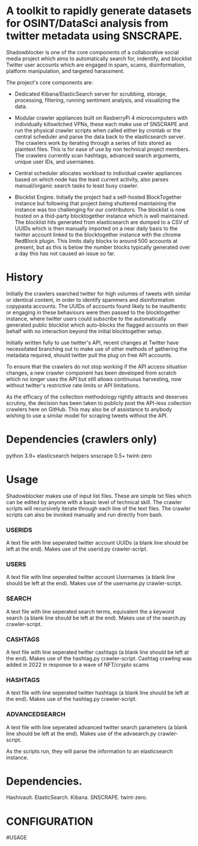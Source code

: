 # A toolkit to rapidly generate datasets for OSINT/DataSci analysis from twitter metadata using SNSCRAPE.

Shadowblocker is one of the core components of a collaborative social media project which aims to automatically search for, indentify, and blocklist Twitter user accounts which are engaged in spam, scams, disinformation, platform manipulation, and targeted harassment.

The project's core components are:

* Dedicated Kibana/ElasticSearch server for scrubbing, storage, processing, filtering, running sentiment analysis, and visualizing the data.

* Modular crawler appliances built on RasberryPi 4 microcomputers with individually killswitched VPNs, these each make use of SNSCRAPE and run the physical crawler scripts when called either by crontab or the central scheduler and parse the data back to the elasticsearch server. The crawlers work by iterating through a series of lists stored as plaintext files. This is for ease of use by non technical project members. The crawlers currently scan hashtags, advanced search arguments, unique user IDs, and usernames. 

* Central scheduler allocates workload to individual cawler appliances based on which node has the least current activity, also parses manual/organic search tasks to least busy crawler. 

* Blocklist Engine. Initially the project had a self-hosted BlockTogether instance but following that project being shuttered maintaining the instance was too challenging for our contributors. The blocklist is now hosted on a thid-party blocktogether instance which is well maintained. The blocklist hits generated from elasticsearch are dumped to a CSV of UUIDs which is then manually imported on a near daily basis to the twitter account linked to the blocktogether instance with the chrome RedBlock plugin. This limits daily blocks to around 500 accounts at present, but as this is below the number blocks typically generated over a day this has not caused an issue so far.

# History

Initially the crawlers searched twitter for high volumes of tweets with similar or identical content, in order to identify spammers and disinformation copypasta accounts. The UUIDs of accounts found likely to be inauthentic or engaging in these behaviours were then passed to the blocktogether instance, where twitter users could subscribe to the automatically generated public blocklist which auto-blocks the flagged accounts on their behalf with no interaction beyond the initial blocktogether setup.

Initially written fully to use twitter's API, recent changes at Twitter have necessitated branching out to make use of other methods of gathering the metadata required, should twitter pull the plug on free API accounts. 

To ensure that the crawlers do not stop working if the API access situation changes, a new crawler component has been developed from scratch which no longer uses the API but still allows continuous harvesting, now without twitter's restrictive rate limits or API limitations. 

As the efficacy of the collection methodology rightly attracts and deserves scrutiny, the decision has been taken to publicly post the API-less collection crawlers here on GitHub. This may also be of assistance to anybody wishing to use a similar model for scraping tweets without the API.

# Dependencies (crawlers only)

python 3.9+
elasticsearch helpers
snscrape 0.5+
twint-zero

# Usage

Shadowblocker makes use of input list files. These are simple txt files which can be edited by anyone with a basic level of technical skill. The crawler scripts will recursively iterate through each line of the text files. The crawler scripts can also be invoked manually and run directly from bash.

### USERIDS
A text file with line seperated twitter account UUIDs (a blank line should be left at the end). Makes use of the userid.py crawler-script.

### USERS
A text file with line seperated twitter account Usernames (a blank line should be left at the end). Makes use of the username.py crawler-script.

### SEARCH
A text file with line seperated search terms, equivalent the a keyword search (a blank line should be left at the end). Makes use of the search.py crawler-script.

### CASHTAGS
A text file with line seperated twitter cashtags (a blank line should be left at the end). Makes use of the hashtag.py crawler-script. Cashtag crawling was added in 2022 in response to a wave of NFT/crypto scams

### HASHTAGS
A text file with line seperated twitter hashtags (a blank line should be left at the end). Makes use of the hashtag.py crawler-script.

### ADVANCEDSEARCH
A text file with line seperated advanced twitter search parameters (a blank line should be left at the end). Makes use of the advsearch.py crawler-script.

As the scripts run, they will parse the information to an elasticsearch instance. 

# Dependencies.

Hashivault.
ElasticSearch.
Kibana.
SNSCRAPE.
twint-zero.

# CONFIGURATION

#USAGE

